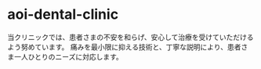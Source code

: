 # aoi-dental-clinic
当クリニックでは、患者さまの不安を和らげ、安心して治療を受けていただけるよう努めています。 痛みを最小限に抑える技術と、丁寧な説明により、患者さま一人ひとりのニーズに対応します。
